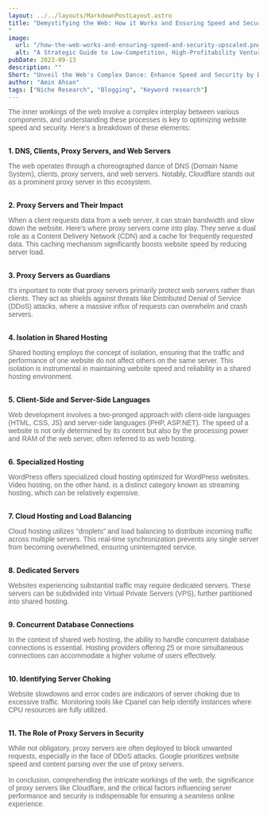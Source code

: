 ```yaml
---
layout: ../../layouts/MarkdownPostLayout.astro
title: "Demystifying the Web: How it Works and Ensuring Speed and Security
"
image:
  url: "/how-the-web-works-and-ensuring-speed-and-security-upscaled.png"
  alt: "A Strategic Guide to Low-Competition, High-Profitability Ventures"
pubDate: 2023-09-13
description: ""
Short: "Unveil the Web's Complex Dance: Enhance Speed and Security by Demystifying Its Inner Workings"
author: "Amin Ahsan"
tags: ["Niche Research", "Blogging", "Keyword research"]
---
```


<span class="opacity-article">
The inner workings of the web involve a complex interplay between various components, and understanding these processes is key to optimizing website speed and security. Here's a breakdown of these elements:
<br><br>

</span>

**1. DNS, Clients, Proxy Servers, and Web Servers**

<span class="opacity-article">
The web operates through a choreographed dance of DNS (Domain Name System), clients, proxy servers, and web servers. Notably, Cloudflare stands out as a prominent proxy server in this ecosystem.
<br><br>

</span>

**2. Proxy Servers and Their Impact**

<span class="opacity-article">
    When a client requests data from a web server, it can strain bandwidth and slow down the website. Here's where proxy servers come into play. They serve a dual role as a Content Delivery Network (CDN) and a cache for frequently requested data. This caching mechanism significantly boosts website speed by reducing server load.
<br><br>
</span>

**3. Proxy Servers as Guardians**

<span class="opacity-article">
It's important to note that proxy servers primarily protect web servers rather than clients. They act as shields against threats like Distributed Denial of Service (DDoS) attacks, where a massive influx of requests can overwhelm and crash servers.<br><br>
</span>

**4. Isolation in Shared Hosting**

<span class="opacity-article">
Shared hosting employs the concept of isolation, ensuring that the traffic and performance of one website do not affect others on the same server. This isolation is instrumental in maintaining website speed and reliability in a shared hosting environment.
<br><br>
</span>

**5. Client-Side and Server-Side Languages**

<span class="opacity-article">
 Web development involves a two-pronged approach with client-side languages (HTML, CSS, JS) and server-side languages (PHP, ASP.NET). The speed of a website is not only determined by its content but also by the processing power and RAM of the web server, often referred to as web hosting.
<br><br>
</span>

**6. Specialized Hosting**

<span class="opacity-article">
WordPress offers specialized cloud hosting optimized for WordPress websites. Video hosting, on the other hand, is a distinct category known as streaming hosting, which can be relatively expensive.
<br><br>
</span>

**7. Cloud Hosting and Load Balancing**

<span class="opacity-article">
Cloud hosting utilizes "droplets" and load balancing to distribute incoming traffic across multiple servers. This real-time synchronization prevents any single server from becoming overwhelmed, ensuring uninterrupted service.
<br><br>
</span>

**8. Dedicated Servers**

<span class="opacity-article">
Websites experiencing substantial traffic may require dedicated servers. These servers can be subdivided into Virtual Private Servers (VPS), further partitioned into shared hosting.
<br><br>
</span>

**9. Concurrent Database Connections**

<span class="opacity-article">
In the context of shared web hosting, the ability to handle concurrent database connections is essential. Hosting providers offering 25 or more simultaneous connections can accommodate a higher volume of users effectively.<br><br>
</span>

**10. Identifying Server Choking**

<span class="opacity-article">
Website slowdowns and error codes are indicators of server choking due to excessive traffic. Monitoring tools like Cpanel can help identify instances where CPU resources are fully utilized.<br><br>
</span>

**11. The Role of Proxy Servers in Security**

<span class="opacity-article">
While not obligatory, proxy servers are often deployed to block unwanted requests, especially in the face of DDoS attacks. Google prioritizes website speed and content parsing over the use of proxy servers.<br><br>
</span>

<span class="opacity-article">
In conclusion, comprehending the intricate workings of the web, the significance of proxy servers like Cloudflare, and the critical factors influencing server performance and security is indispensable for ensuring a seamless online experience.
<br><br>
</span>

<style>

#bold{
font-weight: bold;
opacity: 1;
}

    .opacity-article{
    font-family: 'MerriWeather', sans-serif;
    text-align: justify;
    opacity:66%;

}

.italic{
font-style: italic;
}
</style>
